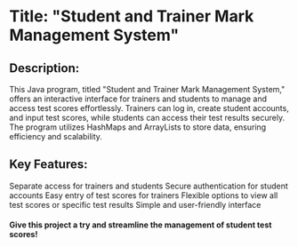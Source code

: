 
<h1>Title: "Student and Trainer Mark Management System"</h1>

<h2>Description:</h2>
This Java program, titled "Student and Trainer Mark Management System," offers an interactive interface for trainers and students to manage and access test scores effortlessly. Trainers can log in, create student accounts, and input test scores, while students can access their test results securely. The program utilizes HashMaps and ArrayLists to store data, ensuring efficiency and scalability.

<h2>Key Features:</h2>

Separate access for trainers and students
Secure authentication for student accounts
Easy entry of test scores for trainers
Flexible options to view all test scores or specific test results
Simple and user-friendly interface

<h4>Give this project a try and streamline the management of student test scores!</h4>
